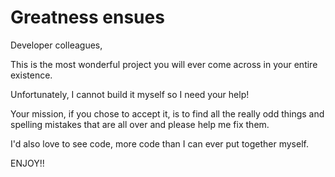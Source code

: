 # Greatness ensues

Developer colleagues,

This is the most wonderful project you will ever come across in your entire existence.

Unfortunately, I cannot build it myself so I need your help!

Your mission, if you chose to accept it, is to find all the really odd things and spelling mistakes that are all over and please help me fix them.

I'd also love to see code, more code than I can ever put together myself.
 
ENJOY!!

